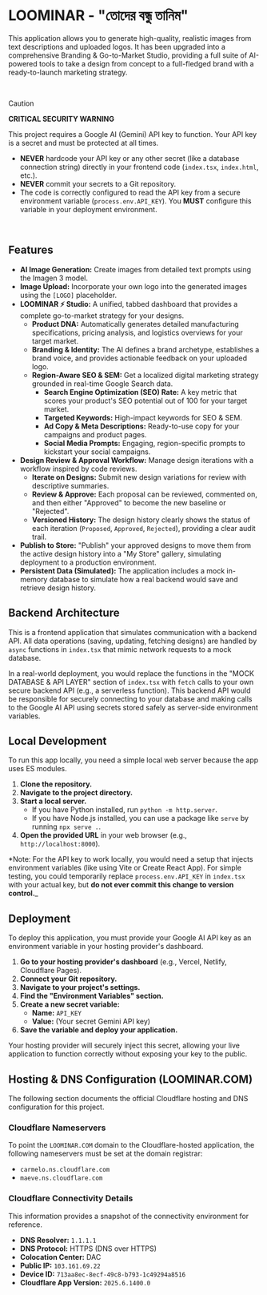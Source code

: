 # LOOMINAR - "তোদের বন্ধু তানিম"

This application allows you to generate high-quality, realistic images from text descriptions and uploaded logos. It has been upgraded into a comprehensive Branding & Go-to-Market Studio, providing a full suite of AI-powered tools to take a design from concept to a full-fledged brand with a ready-to-launch marketing strategy.

<br>

> [!CAUTION]
> **CRITICAL SECURITY WARNING**
>
> This project requires a Google AI (Gemini) API key to function. Your API key is a secret and must be protected at all times.
>
> -   **NEVER** hardcode your API key or any other secret (like a database connection string) directly in your frontend code (`index.tsx`, `index.html`, etc.).
> -   **NEVER** commit your secrets to a Git repository.
> -   The code is correctly configured to read the API key from a secure environment variable (`process.env.API_KEY`). You **MUST** configure this variable in your deployment environment.

<br>

## Features

-   **AI Image Generation:** Create images from detailed text prompts using the Imagen 3 model.
-   **Image Upload:** Incorporate your own logo into the generated images using the `[LOGO]` placeholder.
-   **LOOMINAR ⚡ Studio:** A unified, tabbed dashboard that provides a complete go-to-market strategy for your designs.
    -   **Product DNA:** Automatically generates detailed manufacturing specifications, pricing analysis, and logistics overviews for your target market.
    -   **Branding & Identity:** The AI defines a brand archetype, establishes a brand voice, and provides actionable feedback on your uploaded logo.
    -   **Region-Aware SEO & SEM:** Get a localized digital marketing strategy grounded in real-time Google Search data.
        -   **Search Engine Optimization (SEO) Rate:** A key metric that scores your product's SEO potential out of 100 for your target market.
        -   **Targeted Keywords:** High-impact keywords for SEO & SEM.
        -   **Ad Copy & Meta Descriptions:** Ready-to-use copy for your campaigns and product pages.
        -   **Social Media Prompts:** Engaging, region-specific prompts to kickstart your social campaigns.
-   **Design Review & Approval Workflow:** Manage design iterations with a workflow inspired by code reviews.
    -   **Iterate on Designs:** Submit new design variations for review with descriptive summaries.
    -   **Review & Approve:** Each proposal can be reviewed, commented on, and then either "Approved" to become the new baseline or "Rejected".
    -   **Versioned History:** The design history clearly shows the status of each iteration (`Proposed`, `Approved`, `Rejected`), providing a clear audit trail.
-   **Publish to Store:** "Publish" your approved designs to move them from the active design history into a "My Store" gallery, simulating deployment to a production environment.
-   **Persistent Data (Simulated):** The application includes a mock in-memory database to simulate how a real backend would save and retrieve design history.

## Backend Architecture

This is a frontend application that simulates communication with a backend API. All data operations (saving, updating, fetching designs) are handled by `async` functions in `index.tsx` that mimic network requests to a mock database.

In a real-world deployment, you would replace the functions in the "MOCK DATABASE & API LAYER" section of `index.tsx` with `fetch` calls to your own secure backend API (e.g., a serverless function). This backend API would be responsible for securely connecting to your database and making calls to the Google AI API using secrets stored safely as server-side environment variables.

## Local Development

To run this app locally, you need a simple local web server because the app uses ES modules.

1.  **Clone the repository.**
2.  **Navigate to the project directory.**
3.  **Start a local server.**
    -   If you have Python installed, run `python -m http.server`.
    -   If you have Node.js installed, you can use a package like `serve` by running `npx serve .`.
4.  **Open the provided URL** in your web browser (e.g., `http://localhost:8000`).

*Note: For the API key to work locally, you would need a setup that injects environment variables (like using Vite or Create React App). For simple testing, you could temporarily replace `process.env.API_KEY` in `index.tsx` with your actual key, but **do not ever commit this change to version control.**_

## Deployment

To deploy this application, you must provide your Google AI API key as an environment variable in your hosting provider's dashboard.

1.  **Go to your hosting provider's dashboard** (e.g., Vercel, Netlify, Cloudflare Pages).
2.  **Connect your Git repository.**
3.  **Navigate to your project's settings.**
4.  **Find the "Environment Variables" section.**
5.  **Create a new secret variable:**
    -   **Name:** `API_KEY`
    -   **Value:** (Your secret Gemini API key)
6.  **Save the variable and deploy your application.**

Your hosting provider will securely inject this secret, allowing your live application to function correctly without exposing your key to the public.

## Hosting & DNS Configuration (LOOMINAR.COM)

The following section documents the official Cloudflare hosting and DNS configuration for this project.

### Cloudflare Nameservers

To point the `LOOMINAR.COM` domain to the Cloudflare-hosted application, the following nameservers must be set at the domain registrar:

-   `carmelo.ns.cloudflare.com`
-   `maeve.ns.cloudflare.com`

### Cloudflare Connectivity Details

This information provides a snapshot of the connectivity environment for reference.

-   **DNS Resolver:** `1.1.1.1`
-   **DNS Protocol:** HTTPS (DNS over HTTPS)
-   **Colocation Center:** DAC
-   **Public IP:** `103.161.69.22`
-   **Device ID:** `713aa8ec-8ecf-49c8-b793-1c49294a8516`
-   **Cloudflare App Version:** `2025.6.1400.0`